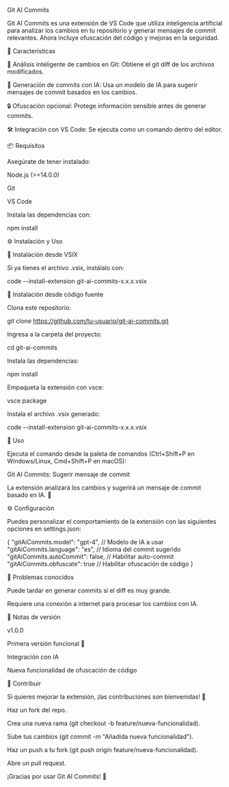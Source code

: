 Git AI Commits

Git AI Commits es una extensión de VS Code que utiliza inteligencia artificial para analizar los cambios en tu repositorio y generar mensajes de commit relevantes. Ahora incluye ofuscación del código y mejoras en la seguridad.

🚀 Características

📜 Análisis inteligente de cambios en Git: Obtiene el git diff de los archivos modificados.

🤖 Generación de commits con IA: Usa un modelo de IA para sugerir mensajes de commit basados en los cambios.

🔒 Ofuscación opcional: Protege información sensible antes de generar commits.

🛠 Integración con VS Code: Se ejecuta como un comando dentro del editor.

📦 Requisitos

Asegúrate de tener instalado:

Node.js (>=14.0.0)

Git

VS Code

Instala las dependencias con:

npm install

⚙️ Instalación y Uso

🔹 Instalación desde VSIX

Si ya tienes el archivo .vsix, instálalo con:

code --install-extension git-ai-commits-x.x.x.vsix

🔹 Instalación desde código fuente

Clona este repositorio:

git clone https://github.com/tu-usuario/git-ai-commits.git

Ingresa a la carpeta del proyecto:

cd git-ai-commits

Instala las dependencias:

npm install

Empaqueta la extensión con vsce:

vsce package

Instala el archivo .vsix generado:

code --install-extension git-ai-commits-x.x.x.vsix

🔹 Uso

Ejecuta el comando desde la paleta de comandos (Ctrl+Shift+P en Windows/Linux, Cmd+Shift+P en macOS):

Git AI Commits: Sugerir mensaje de commit

La extensión analizará los cambios y sugerirá un mensaje de commit basado en IA. 🚀

⚙️ Configuración

Puedes personalizar el comportamiento de la extensión con las siguientes opciones en settings.json:

{
  "gitAiCommits.model": "gpt-4", // Modelo de IA a usar
  "gitAiCommits.language": "es", // Idioma del commit sugerido
  "gitAiCommits.autoCommit": false, // Habilitar auto-commit
  "gitAiCommits.obfuscate": true // Habilitar ofuscación de código
}

🐞 Problemas conocidos

Puede tardar en generar commits si el diff es muy grande.

Requiere una conexión a internet para procesar los cambios con IA.

📜 Notas de versión

v1.0.0

Primera versión funcional 🎉

Integración con IA

Nueva funcionalidad de ofuscación de código

📝 Contribuir

Si quieres mejorar la extensión, ¡las contribuciones son bienvenidas! 🤗

Haz un fork del repo.

Crea una nueva rama (git checkout -b feature/nueva-funcionalidad).

Sube tus cambios (git commit -m "Añadida nueva funcionalidad").

Haz un push a tu fork (git push origin feature/nueva-funcionalidad).

Abre un pull request.

¡Gracias por usar Git AI Commits! 🚀

